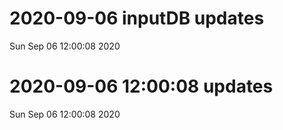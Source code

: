 
# 2020-09-06 inputDB updates 
 Sun Sep 06 12:00:08 2020 


# 2020-09-06 12:00:08 updates 
 Sun Sep 06 12:00:08 2020 

